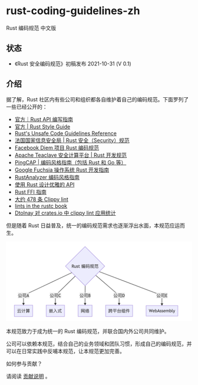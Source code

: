 # rust-coding-guidelines-zh
Rust 编码规范 中文版

## 状态

- 《Rust 安全编码规范》初稿发布 2021-10-31 (V 0.1)

## 介绍

据了解，Rust 社区内有些公司和组织都各自维护着自己的编码规范。下面罗列了一些已经公开的：

- [官方｜Rust API 编写指南](https://rust-lang.github.io/api-guidelines/about.html)
- [官方 | Rust Style Guide](https://github.com/rust-dev-tools/fmt-rfcs/blob/master/guide/guide.md)
- [Rust's Unsafe Code Guidelines Reference](https://rust-lang.github.io/unsafe-code-guidelines/)
- [法国国家信息安全局 | Rust 安全（Security）规范](https://anssi-fr.github.io/rust-guide)
- [Facebook Diem 项目 Rust 编码规范](https://developers.diem.com/docs/core/coding-guidelines/)
- [Apache Teaclave 安全计算平台 | Rust 开发规范](https://teaclave.apache.org/docs/rust-guildeline/)
- [PingCAP | 编码风格指南（包括 Rust 和 Go 等）](https://github.com/pingcap/style-guide)
- [Google Fuchsia 操作系统 Rust 开发指南](https://fuchsia.dev/fuchsia-src/development/languages/rust)
- [RustAnalyzer 编码风格指南](https://github.com/rust-analyzer/rust-analyzer/blob/master/docs/dev/style.md)
- [使用 Rust 设计优雅的 API](https://deterministic.space/elegant-apis-in-rust.html)
- [Rust FFI 指南](https://michael-f-bryan.github.io/rust-ffi-guide/)
- [大约 478 条 Clippy lint](https://rust-lang.github.io/rust-clippy/master/index.html)
- [lints in the rustc book ](https://doc.rust-lang.org/rustc/lints/listing/allowed-by-default.html)
- [Dtolnay 对 crates.io 中 clippy lint 应用统计](https://github.com/dtolnay/noisy-clippy)


但是随着 Rust 日益普及，统一的编码规范需求也逐渐浮出水面，本规范应运而生。

![org](img/org.png)

本规范致力于成为统一的 Rust 编码规范，并联合国内外公司共同维护。

公司可以依赖本规范，结合自己的业务领域和团队习惯，形成自己的编码规范，并可以在日常实践中反哺本规范，让本规范更加完善。

如何参与贡献？

请阅读 [贡献说明](./src/contribution.md) 。

